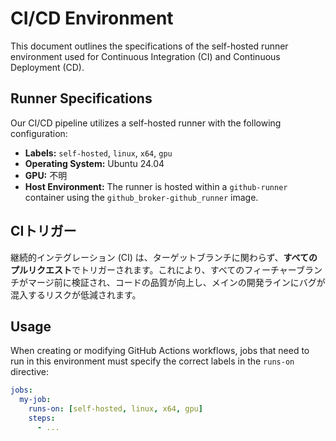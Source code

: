 # CI/CD Environment

This document outlines the specifications of the self-hosted runner environment used for Continuous Integration (CI) and Continuous Deployment (CD).

## Runner Specifications

Our CI/CD pipeline utilizes a self-hosted runner with the following configuration:

- **Labels:** `self-hosted`, `linux`, `x64`, `gpu`
- **Operating System:** Ubuntu 24.04
- **GPU:** 不明
- **Host Environment:** The runner is hosted within a `github-runner` container using the `github_broker-github_runner` image.

## CIトリガー

継続的インテグレーション (CI) は、ターゲットブランチに関わらず、**すべてのプルリクエスト**でトリガーされます。これにより、すべてのフィーチャーブランチがマージ前に検証され、コードの品質が向上し、メインの開発ラインにバグが混入するリスクが低減されます。

## Usage

When creating or modifying GitHub Actions workflows, jobs that need to run in this environment must specify the correct labels in the `runs-on` directive:

```yaml
jobs:
  my-job:
    runs-on: [self-hosted, linux, x64, gpu]
    steps:
      - ...
```
